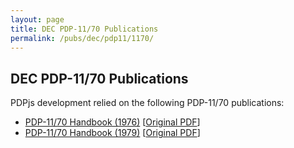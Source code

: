 ```yaml
---
layout: page
title: DEC PDP-11/70 Publications
permalink: /pubs/dec/pdp11/1170/
---
```


DEC PDP-11/70 Publications
---

PDPjs development relied on the following PDP-11/70 publications:

- [PDP-11/70 Handbook (1976)](https://s3-us-west-2.amazonaws.com/archive.pcjs.org/pubs/dec/pdp11/1170/PDP1170_Handbook_1976.pdf) [[Original PDF](http://bitsavers.informatik.uni-stuttgart.de/pdf/dec/pdp11/1170/PDP-11_70_Handbook_1977-78.pdf)]
- [PDP-11/70 Handbook (1979)](https://s3-us-west-2.amazonaws.com/archive.pcjs.org/pubs/dec/pdp11/1170/PDP1170_Handbook_1979.pdf) [[Original PDF](http://bitsavers.trailing-edge.com/pdf/dec/pdp11/handbooks/PDP11_Handbook1979.pdf)]
